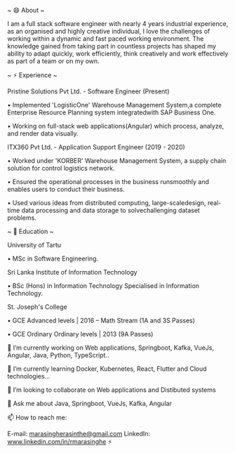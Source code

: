 ~ 😄 About ~

I am a full stack software engineer with nearly 4 years industrial experience, as an organised and highly creative individual, 
I love the challenges of working within a dynamic and fast paced working environment. 
The knowledge gained from taking part in countless projects has shaped my ability to adapt quickly, work efficiently, 
think creatively and work effectively as part of a team or on my own.

~ ⚡ Experience ~

Pristine Solutions Pvt Ltd. - Software Engineer (Present)

• Implemented 'LogisticOne' Warehouse Management System,a complete Enterprise Resource Planning system integratedwith SAP Business One.

• Working on full-stack web applications(Angular) which process, analyze, and render data visually.

ITX360 Pvt Ltd. - Application Support Engineer (2019 - 2020)

• Worked under 'KORBER' Warehouse Management System, a supply chain solution for control logistics network.

• Ensured the operational processes in the business runsmoothly and enables users to conduct their business.

• Used various ideas from distributed computing, large-scaledesign, real-time data processing and data storage to solvechallenging dataset problems.

~ 🌱 Education ~

University of Tartu

• MSc in Software Engineering.

Sri Lanka Institute of Information Technology

• BSc (Hons) in Information Technology Specialised in Information Technology.

St. Joseph's College

• GCE Advanced levels | 2016 – Math Stream (1A and 3S Passes)

• GCE Ordinary Ordinary levels | 2013 (9A Passes)

🔭 I’m currently working on Web applications, Springboot, Kafka, VueJs, Angular, Java, Python, TypeScript..

🌱 I’m currently learning Docker, Kubernetes, React, Flutter and Cloud technologies...

👯 I’m looking to collaborate on Web applications and Distibuted systems 

💬 Ask me about Java, Springboot, VueJs, Kafka, Angular

📫 How to reach me:

E-mail: marasingherasinthe@gmail.com
LinkedIn: www.linkedin.com/in/rmarasinghe
⚡ 
